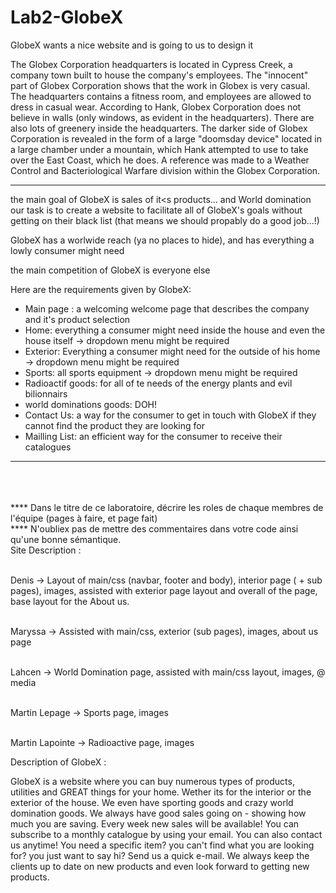 # Lab2-GlobeX
GlobeX wants a nice website and is going to us to design it


The Globex Corporation headquarters is located in Cypress Creek, a company town built to house the company's employees. The "innocent" part of Globex Corporation shows that the work in Globex is very casual. The headquarters contains a fitness room, and employees are allowed to dress in casual wear. According to Hank, Globex Corporation does not believe in walls (only windows, as evident in the headquarters). There are also lots of greenery inside the headquarters. The darker side of Globex Corporation is revealed in the form of a large "doomsday device" located in a large chamber under a mountain, which Hank attempted to use to take over the East Coast, which he does. A reference was made to a Weather Control and Bacteriological Warfare division within the Globex Corporation.

<hr>

the main goal of GlobeX is sales of it<s products... and World domination
our task is to create a website to facilitate all of GlobeX's goals without getting on their black list (that means we should propably do a good job...!)

GlobeX has a worlwide reach (ya no places to hide), and has everything a lowly consumer might need

the main competition of GlobeX is everyone else

Here are the requirements given by GlobeX:
- Main page : a welcoming welcome page that describes the company and it's product selection
- Home: everything a consumer might need inside the house and even the house itself -> dropdown menu might be required
- Exterior: Everything a consumer might need for the outside of his home -> dropdown menu might be required
- Sports: all sports equipment -> dropdown menu might be required
- Radioactif goods: for all of te needs of the energy plants and evil bilionnairs
- world dominations goods: DOH!
- Contact Us: a way for the consumer to get in touch with GlobeX if they cannot find the product they are looking for
- Mailling List: an efficient way for the consumer to receive their catalogues

<hr>
<br><br><br>
**** Dans le titre de ce laboratoire, décrire les roles de chaque membres de l'équipe (pages à faire, et page fait)<br>
**** N'oubliex pas de mettre des commentaires dans votre code ainsi qu'une bonne sémantique. 
<br>
Site Description :

<br>

<br>Denis -> Layout of main/css (navbar, footer and body), interior page ( + sub pages), images, assisted with exterior page layout and overall of the page, base layout for the About us.

<br>Maryssa -> Assisted with main/css, exterior (sub pages), images, about us page

<br>Lahcen -> World Domination page, assisted with main/css layout, images, @ media

<br>Martin Lepage -> Sports page, images

<br>Martin Lapointe -> Radioactive page, images


Description of GlobeX :

GlobeX is a website where you can buy numerous types of products, utilities and GREAT things for your home. Wether its for the interior or the exterior of the house. We even have sporting goods and crazy world domination goods. We always have good sales going on - showing how much you are saving. Every week new sales will be available! You can subscribe to a monthly catalogue by using your email. You can also contact us anytime! You need a specific item? you can't find what you are looking for? you just want to say hi? Send us a quick e-mail. We always keep the clients up to date on new products and even look forward to getting new products.
